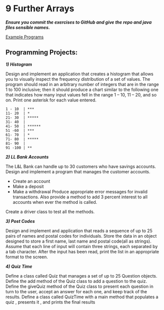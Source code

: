 # ﻿9 Further Arrays
***Ensure you commit the exercises to GitHub and give the repo and java files sensible names.***


[Example Programs](https://github.com/LBU-OOP/ArraysExamples)

## Programming Projects:
***1) Histogram***

Design and implement an application that creates a histogram that allows you to visually inspect the frequency distribution of a set of values. The program should read in an arbitrary number of integers that are in the range 1 to 100 inclusive; then it should produce a chart similar to the following one that indicates how many input values fell in the range 1 – 10, 11 – 20, and so on. Print one asterisk for each value entered.

```
1 - 10  | ***
11- 20  | *
21- 30  | *****
31- 40  |
41- 50  | ******
51 -60  | ***
61- 70  | *
71- 80  | *****
81- 90  |
91 -100 | **
```

***2) LL Bank Accounts***

The L&L Bank can handle up to 30 customers who have savings accounts. Design and implement a program that manages the customer accounts. 
* Create an account
* Make a deposit
* Make a withdrawal
Produce appropriate error messages for invalid transactions. Also provide a method to add 3 percent interest to all accounts when ever the method is called.

Create a driver class to test all the methods.


***3) Post Codes***

Design and implement and application that reads a sequence of up to 25 pairs of names and postal codes for individuals. Store the data in an object designed to store a first name, last name and postal code(all as strings). Assume that each line of input will contain three strings, each separated by a tab character. After the input has been read, print the list in an appropriate format to the screen.

***4) Quiz Time***


Define a class called Quiz that manages a set of up to 25 Question objects. Define the add method of the Quiz class to add a question to the quiz. Define the giveQuiz method of the Quiz class to present each question in turn to the user, accept an answer for each one, and keep track of the results. Define a class called QuizTime with a main method that populates a quiz , presents it , and prints the final results
